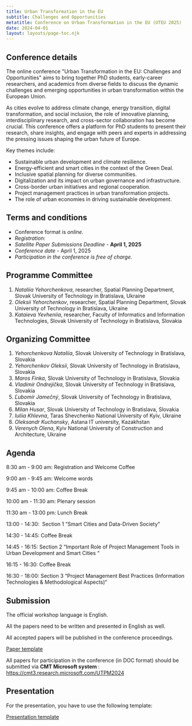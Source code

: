 ```yaml
---
title: Urban Transformation in the EU 
subtitle: Challenges and Opportunities
metatitle: Conference on Urban Transformation in the EU (UTEU 2025)
date: 2024-04-01
layout: layouts/page-toc.njk
---
```


<h2 class="subtitle" id="details">Conference details</h2>

The online conference "Urban Transformation in the EU: Challenges and Opportunities" aims to bring together PhD students, early-career researchers, and academics from diverse fields to discuss the dynamic challenges and emerging opportunities in urban transformation within the European Union.

As cities evolve to address climate change, energy transition, digital transformation, and social inclusion, the role of innovative planning, interdisciplinary research, and cross-sector collaboration has become crucial. This conference offers a platform for PhD students to present their research, share insights, and engage with peers and experts in addressing the pressing issues shaping the urban future of Europe.

Key themes include:

- Sustainable urban development and climate resilience.
- Energy-efficient and smart cities in the context of the Green Deal.
- Inclusive spatial planning for diverse communities.
- Digitalization and its impact on urban governance and infrastructure.
- Cross-border urban initiatives and regional cooperation.
- Project management practices in urban transformation projects.
- The role of urban economies in driving sustainable development.

<h2 class="subtitle" id="terms">Terms and conditions</h2>

- Conference format is *online.*
- *Registration:* 
- *Satellite Paper Submissions Deadline* - <b> April 1, 2025 </b>
- *Conference date* -  April 1, 2025
- *Participation in the conference is free of charge.*

<h2 class="subtitle"id="prg-committee">Programme Committee</h2>

1.	*Nataliia Yehorchenkova*, researcher, Spatial Planning Department, Slovak University of Technology in Bratislava, Ukraine
2. *Oleksii Yehorchenkov*, researcher, Spatial Planning Department, Slovak University of Technology in Bratislava, Ukraine
3. *Kataieva Yevheniia*, researcher, Faculty of Informatics and Information Technologies, Slovak University of Technology in Bratislava, Slovakia

<h2 class="subtitle" id="org-committee">Organizing Committee</h2>

1. *Yehorchenkova Nataliia*, Slovak University of Technology in Bratislava, Slovakia
2. *Yehorchenkov Oleksii*, Slovak University of Technology in Bratislava, Slovakia
3. *Maros Finka*, Slovak University of Technology in Bratislava, Slovakia
4. *Vladimír Ondrejička*,  Slovak University of Technology in Bratislava, Slovakia
5. *Ľubomír Jamečný*, Slovak University of Technology in Bratislava, Slovakia
6. *Milan Husar*, Slovak University of Technology in Bratislava, Slovakia
7. *Iuliia Khlevna*, Taras Shevchenko National University of Kyiv, Ukraine
8. *Oleksandr Kuchansky*, Astana IT university, Kazakhstan
9. *Verenych Olena*, Kyiv National University of Construction and Architecture, Ukraine

<h2 class="subtitle" id="programme">Agenda</h2>


8:30 am - 9:00 am: Registration and Welcome Coffee

9:00 am - 9:45 am: Welcome words

9:45 am - 10:00 am: Coffee Break

10:00 am - 11:30 am: Plenary session

11:30 am - 13:00 pm: Lunch Break

13:00 - 14:30:  Section 1 “Smart Cities and Data-Driven Society”

14:30 - 14:45: Coffee Break

14:45 - 16:15: Section 2 “Important Role of Project Management Tools in Urban Development and Smart Cities “

16:15 - 16:30: Coffee Break

16:30 - 18:00:  Section 3 “Project Management Best Practices (Information Technologies & Methodological Aspects)“

<h2 class="subtitle" id="submission">Submission</h2>

The official workshop language is English.

All the papers need to be written and presented in English as well.

All accepted papers will be published in the conference proceedings.

<a target="_blank" href="https://docs.google.com/document/d/1AefkpZMml__fYZKhYYd0vP71FRcFShX2/edit?usp=sharing&ouid=105631173934606727224&rtpof=true&sd=true">Paper template</a>

All papers for participation in the conference (in DOC format) should be submitted via <b> CMT Microsoft system </b>: <https://cmt3.research.microsoft.com/UTPM2024>


<h2 class="subtitle" id="presentation">Presentation</h2>

For the presentation, you have to use the following template:

<a target="_blank" href="https://docs.google.com/presentation/d/1FUAxu7Zmu-DGhmKhkLczi7BsuG9nqLyU/edit?usp=sharing&ouid=105461736123353441958&rtpof=true&sd=true">Presentation template</a>
